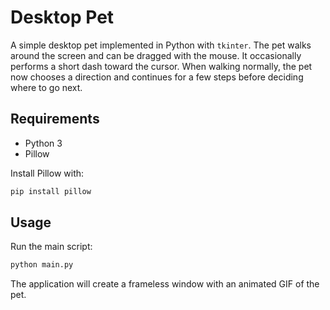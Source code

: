 # Desktop Pet

A simple desktop pet implemented in Python with `tkinter`. The pet walks around the screen and can be dragged with the mouse. It occasionally performs a short dash toward the cursor. When walking normally, the pet now chooses a direction and continues for a few steps before deciding where to go next.

## Requirements

- Python 3
- Pillow

Install Pillow with:

```bash
pip install pillow
```

## Usage

Run the main script:

```bash
python main.py
```

The application will create a frameless window with an animated GIF of the pet.

